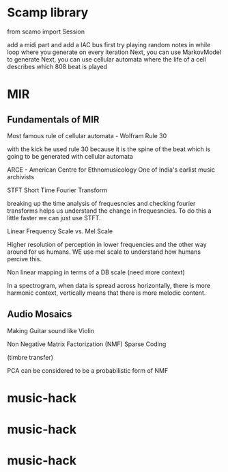 # Scamp library

from scamo import Session

add a midi part and add a IAC bus
first try playing random notes in  while loop where you generate on every iteration
Next, you can use MarkovModel to generate
Next, you can use cellular automata where the life of a cell describes which 808 beat is played

# MIR

## Fundamentals of MIR
Most famous rule of cellular automata - Wolfram Rule 30

with the kick he used rule 30 because it is the spine of the beat which is going to be generated with cellular automata

ARCE - American Centre for Ethnomusicology
One of India's earlist music archivists

STFT
Short Time Fourier Transform

breaking up the time analysis of frequesncies and checking fourier transforms helps us understand the change in frequesncies. To do this a little faster we can just use STFT.

Linear Frequency Scale vs. Mel Scale

Higher resolution of perception in lower frequencies and the other way around for us humans. WE use mel scale to understand how humans percive this.

Non linear mapping in terms of a DB scale (need more context)

In a spectrogram, when data is spread across horizontally, there is more harmonic context, vertically means that there is more melodic content.

## Audio Mosaics

Making Guitar sound like Violin

Non Negative Matrix Factorization (NMF)
Sparse Coding

(timbre transfer)

PCA can be considered to be a probabilistic form of NMF








# music-hack
# music-hack
# music-hack

